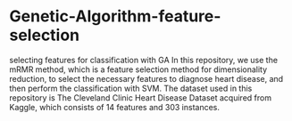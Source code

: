# Genetic-Algorithm-feature-selection
selecting features for classification with GA
In this repository, we use the mRMR method, which is a feature selection method for dimensionality reduction, to select the necessary features to diagnose heart disease, and then perform the classification with SVM. The dataset used in this repository is The Cleveland Clinic Heart Disease Dataset acquired from Kaggle, which consists of 14 features and 303 instances.
